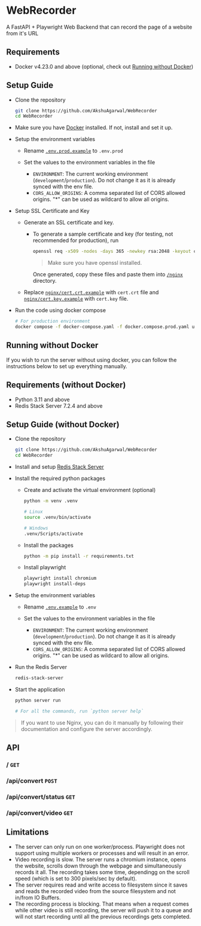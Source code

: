# WebRecorder

A FastAPI + Playwright Web Backend that can record the page of a website from it's URL

## Requirements

- Docker v4.23.0 and above (optional, check out [Running without Docker](#running-without-docker))

## Setup Guide

- Clone the repository

  ```bash
  git clone https://github.com/AkshuAgarwal/WebRecorder
  cd WebRecorder
  ```
- Make sure you have [Docker](https://docker.com) installed. If not, install and set it up.
- Setup the environment variables

  - Rename [`.env.prod.example`](./.env.prod.example) to `.env.prod`
  - Set the values to the environment variables in the file

    - `ENVIRONMENT`: The current working environment (`development`/`production`). Do not change it as it is already synced with the env file.
    - `CORS_ALLOW_ORIGINS`: A comma separated list of CORS allowed origins. "*" can be used as wildcard to allow all origins.
- Setup SSL Certificate and Key

  - Generate an SSL certificate and key.

    - To generate a sample certificate and key (for testing, not recommended for production), run

      ```bash
      openssl req -x509 -nodes -days 365 -newkey rsa:2048 -keyout cert.key -out cert.crt
      ```

      > Make sure you have openssl installed.
      >

      Once generated, copy these files and paste them into [`/nginx`](./nginx/) directory.
  - Replace [`nginx/cert.crt.example`](./nginx/cert.crt.example) with `cert.crt` file and [`nginx/cert.key.example`](./nginx/cert.key.example) with `cert.key` file.
- Run the code using docker compose

  ```bash
  # For production environment
  docker compose -f docker-compose.yaml -f docker.compose.prod.yaml up
  ```

## Running without Docker

If you wish to run the server without using docker, you can follow the instructions below to set up everything manually.

## Requirements (without Docker)

- Python 3.11 and above
- Redis Stack Server 7.2.4 and above

## Setup Guide (without Docker)

- Clone the repository

  ```bash
  git clone https://github.com/AkshuAgarwal/WebRecorder
  cd WebRecorder
  ```
- Install and setup [Redis Stack Server](https://redis.io/docs/latest/operate/oss_and_stack/install/install-stack/)
- Install the required python packages

  - Create and activate the virtual environment (optional)

    ```bash
    python -m venv .venv

    # Linux
    source .venv/bin/activate

    # Windows
    .venv/Scripts/activate
    ```
  - Install the packages

    ```bash
    python -m pip install -r requirements.txt
    ```
  - Install playwright

    ```bash
    playwright install chromium
    playwright install-deps
    ```
- Setup the environment variables

  - Rename [`.env.example`](./.env.example) to `.env`
  - Set the values to the environment variables in the file

    - `ENVIRONMENT`: The current working environment (`development`/`production`). Do not change it as it is already synced with the env file.
    - `CORS_ALLOW_ORIGINS`: A comma separated list of CORS allowed origins. "*" can be used as wildcard to allow all origins.
- Run the Redis Server

  ```bash
  redis-stack-server
  ```
- Start the application

  ```bash
  python server run

  # For all the commands, run `python server help`
  ```

> If you want to use Nginx, you can do it manually by following their documentation and configure the server accordingly.

## API

### / `GET`

### /api/convert `POST`

### /api/convert/status `GET`

### /api/convert/video `GET`

## Limitations

- The server can only run on one worker/process. Playwright does not support using multiple workers or processes and will result in an error.
- Video recording is slow. The server runs a chromium instance, opens the website, scrolls down through the webpage and simultaneously records it all. The recording takes some time, dependingg on the scroll speed (which is set to 300 pixels/sec by default).
- The server requires read and write access to filesystem since it saves and reads the recorded video from the source filesystem and not in/from IO Buffers.
- The recording process is blocking. That means when a request comes while other video is still recording, the server will push it to a queue and will not start recording until all the previous recordings gets completed.

